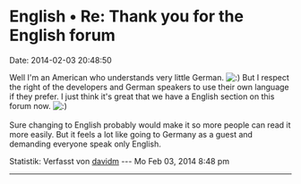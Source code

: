 English • Re: Thank you for the English forum
=============================================

Date: 2014-02-03 20:48:50

Well I\'m an American who understands very little German.
![:)](http://forum.yacy-websuche.de/images/smilies/icon_e_smile.gif "Smile")
But I respect the right of the developers and German speakers to use
their own language if they prefer. I just think it\'s great that we have
a English section on this forum now.
![:)](http://forum.yacy-websuche.de/images/smilies/icon_e_smile.gif "Smile")\
\
Sure changing to English probably would make it so more people can read
it more easily. But it feels a lot like going to Germany as a guest and
demanding everyone speak only English.

Statistik: Verfasst von
[davidm](http://forum.yacy-websuche.de/memberlist.php?mode=viewprofile&u=9354)
--- Mo Feb 03, 2014 8:48 pm

------------------------------------------------------------------------
